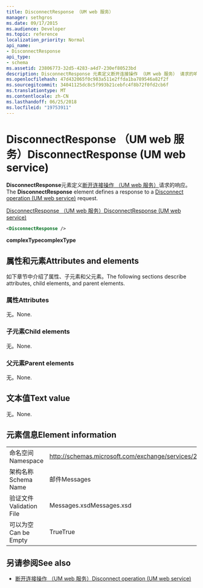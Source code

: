 ```yaml
---
title: DisconnectResponse （UM web 服务）
manager: sethgros
ms.date: 09/17/2015
ms.audience: Developer
ms.topic: reference
localization_priority: Normal
api_name:
- DisconnectResponse
api_type:
- schema
ms.assetid: 23806773-32d5-4283-a4d7-230ef80523bd
description: DisconnectResponse 元素定义断开连接操作 （UM web 服务） 请求的响应。
ms.openlocfilehash: 47d432065f0c983a511e2ffda1ba789546a82f2f
ms.sourcegitcommit: 34041125dc8c5f993b21cebfc4f8b72f0fd2cb6f
ms.translationtype: MT
ms.contentlocale: zh-CN
ms.lasthandoff: 06/25/2018
ms.locfileid: "19753911"
---
```

# <a name="disconnectresponse-um-web-service"></a><span data-ttu-id="bace8-103">DisconnectResponse （UM web 服务）</span><span class="sxs-lookup"><span data-stu-id="bace8-103">DisconnectResponse (UM web service)</span></span>

<span data-ttu-id="bace8-104">**DisconnectResponse**元素定义[断开连接操作 （UM web 服务）](disconnect-operation-um-web-service.md)请求的响应。</span><span class="sxs-lookup"><span data-stu-id="bace8-104">The **DisconnectResponse** element defines a response to a [Disconnect operation (UM web service)](disconnect-operation-um-web-service.md) request.</span></span> 
  
[<span data-ttu-id="bace8-105">DisconnectResponse （UM web 服务）</span><span class="sxs-lookup"><span data-stu-id="bace8-105">DisconnectResponse (UM web service)</span></span>](disconnectresponse-um-web-service.md)
  
```xml
<DisconnectResponse />
```

 <span data-ttu-id="bace8-106">**complexType**</span><span class="sxs-lookup"><span data-stu-id="bace8-106">**complexType**</span></span>
## <a name="attributes-and-elements"></a><span data-ttu-id="bace8-107">属性和元素</span><span class="sxs-lookup"><span data-stu-id="bace8-107">Attributes and elements</span></span>

<span data-ttu-id="bace8-108">如下章节中介绍了属性、子元素和父元素。</span><span class="sxs-lookup"><span data-stu-id="bace8-108">The following sections describe attributes, child elements, and parent elements.</span></span>
  
### <a name="attributes"></a><span data-ttu-id="bace8-109">属性</span><span class="sxs-lookup"><span data-stu-id="bace8-109">Attributes</span></span>

<span data-ttu-id="bace8-110">无。</span><span class="sxs-lookup"><span data-stu-id="bace8-110">None.</span></span>
  
### <a name="child-elements"></a><span data-ttu-id="bace8-111">子元素</span><span class="sxs-lookup"><span data-stu-id="bace8-111">Child elements</span></span>

<span data-ttu-id="bace8-112">无。</span><span class="sxs-lookup"><span data-stu-id="bace8-112">None.</span></span>
  
### <a name="parent-elements"></a><span data-ttu-id="bace8-113">父元素</span><span class="sxs-lookup"><span data-stu-id="bace8-113">Parent elements</span></span>

<span data-ttu-id="bace8-114">无。</span><span class="sxs-lookup"><span data-stu-id="bace8-114">None.</span></span>
  
## <a name="text-value"></a><span data-ttu-id="bace8-115">文本值</span><span class="sxs-lookup"><span data-stu-id="bace8-115">Text value</span></span>

<span data-ttu-id="bace8-116">无。</span><span class="sxs-lookup"><span data-stu-id="bace8-116">None.</span></span>
  
## <a name="element-information"></a><span data-ttu-id="bace8-117">元素信息</span><span class="sxs-lookup"><span data-stu-id="bace8-117">Element information</span></span>

|||
|:-----|:-----|
|<span data-ttu-id="bace8-118">命名空间</span><span class="sxs-lookup"><span data-stu-id="bace8-118">Namespace</span></span>  <br/> |http://schemas.microsoft.com/exchange/services/2006/messages  <br/> |
|<span data-ttu-id="bace8-119">架构名称</span><span class="sxs-lookup"><span data-stu-id="bace8-119">Schema Name</span></span>  <br/> |<span data-ttu-id="bace8-120">邮件</span><span class="sxs-lookup"><span data-stu-id="bace8-120">Messages</span></span>  <br/> |
|<span data-ttu-id="bace8-121">验证文件</span><span class="sxs-lookup"><span data-stu-id="bace8-121">Validation File</span></span>  <br/> |<span data-ttu-id="bace8-122">Messages.xsd</span><span class="sxs-lookup"><span data-stu-id="bace8-122">Messages.xsd</span></span>  <br/> |
|<span data-ttu-id="bace8-123">可以为空</span><span class="sxs-lookup"><span data-stu-id="bace8-123">Can be Empty</span></span>  <br/> |<span data-ttu-id="bace8-124">True</span><span class="sxs-lookup"><span data-stu-id="bace8-124">True</span></span>  <br/> |
   
## <a name="see-also"></a><span data-ttu-id="bace8-125">另请参阅</span><span class="sxs-lookup"><span data-stu-id="bace8-125">See also</span></span>

- [<span data-ttu-id="bace8-126">断开连接操作 （UM web 服务）</span><span class="sxs-lookup"><span data-stu-id="bace8-126">Disconnect operation (UM web service)</span></span>](disconnect-operation-um-web-service.md)

